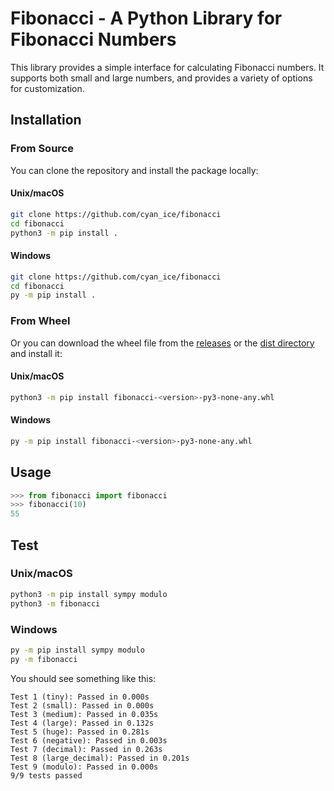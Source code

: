 # Fibonacci - A Python Library for Fibonacci Numbers

This library provides a simple interface for calculating Fibonacci numbers.
It supports both small and large numbers, and provides a variety of
options for customization.

## Installation

### From Source

You can clone the repository and install the package locally:

#### Unix/macOS

```bash
git clone https://github.com/cyan_ice/fibonacci
cd fibonacci
python3 -m pip install .
```

#### Windows

```bash
git clone https://github.com/cyan_ice/fibonacci
cd fibonacci
py -m pip install .
```

### From Wheel

Or you can download the wheel file from the [releases](https://github.com/cyan_ice/fibonacci/releases) or the [dist directory](https://github.com/cyan_ice/fibonacci/tree/main/dist) and install it:

#### Unix/macOS

```bash
python3 -m pip install fibonacci-<version>-py3-none-any.whl
```

#### Windows

```bash
py -m pip install fibonacci-<version>-py3-none-any.whl
```

## Usage

```python
>>> from fibonacci import fibonacci
>>> fibonacci(10)
55
```

## Test

### Unix/macOS

```bash
python3 -m pip install sympy modulo
python3 -m fibonacci
```

### Windows

```bash
py -m pip install sympy modulo
py -m fibonacci
```

You should see something like this:

```plain
Test 1 (tiny): Passed in 0.000s
Test 2 (small): Passed in 0.000s
Test 3 (medium): Passed in 0.035s
Test 4 (large): Passed in 0.132s
Test 5 (huge): Passed in 0.281s
Test 6 (negative): Passed in 0.003s
Test 7 (decimal): Passed in 0.263s
Test 8 (large_decimal): Passed in 0.201s
Test 9 (modulo): Passed in 0.000s
9/9 tests passed
```
